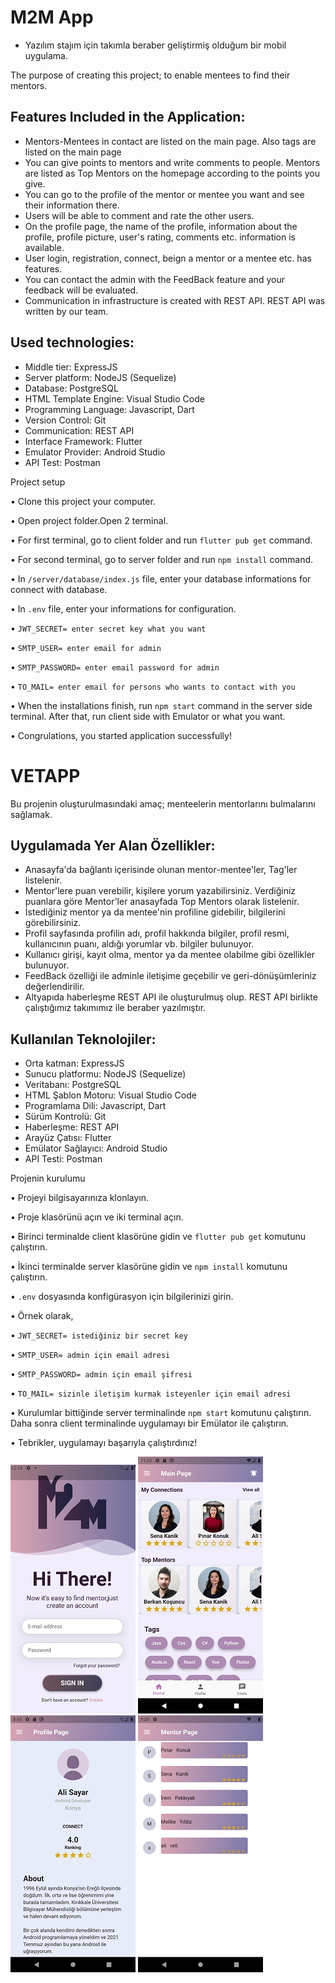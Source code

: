 # M2M App

* Yazılım stajım için takımla beraber geliştirmiş olduğum bir mobil uygulama.

The purpose of creating this project; to enable mentees to find their mentors.

## Features Included in the Application:
* Mentors-Mentees in contact are listed on the main page. Also tags are listed on the main page
* You can give points to mentors and write comments to people. Mentors are listed as Top Mentors on the homepage according to the points you give.
* You can go to the profile of the mentor or mentee you want and see their information there.
* Users will be able to comment and rate the other users.
* On the profile page, the name of the profile, information about the profile, profile picture, user's rating, comments etc. information is available.
* User login, registration, connect, beign a mentor or a mentee etc. has features.
* You can contact the admin with the FeedBack feature and your feedback will be evaluated.
* Communication in infrastructure is created with REST API. REST API was written by our team.

 ## Used technologies:
* Middle tier: ExpressJS
* Server platform: NodeJS (Sequelize) 
* Database: PostgreSQL
* HTML Template Engine: Visual Studio Code
* Programming Language: Javascript, Dart
* Version Control: Git
* Communication: REST API
* Interface Framework: Flutter
* Emulator Provider: Android Studio
* API Test: Postman 

Project setup

• Clone this project your computer.

• Open project folder.Open 2 terminal.

• For first terminal, go to client folder and run `flutter pub get` command.

• For second terminal, go to server folder and run `npm install` command.

• In `/server/database/index.js` file, enter your database informations for connect with database.

• In `.env` file, enter your informations for configuration.

• `JWT_SECRET= enter secret key what you want`

• `SMTP_USER= enter email for admin`

• `SMTP_PASSWORD= enter email password for admin`

• `TO_MAIL= enter email for persons who wants to contact with you`

• When the installations finish, run `npm start` command in the server side terminal. After that, run client side with Emulator or what you want.

• Congrulations, you started application successfully!

# VETAPP

Bu projenin oluşturulmasındaki amaç; menteelerin mentorlarını bulmalarını sağlamak.

## Uygulamada Yer Alan Özellikler:
* Anasayfa'da bağlantı içerisinde olunan mentor-mentee'ler, Tag'ler listelenir.
* Mentor'lere puan verebilir, kişilere yorum yazabilirsiniz. Verdiğiniz puanlara göre Mentor'ler anasayfada Top Mentors olarak listelenir.
* İstediğiniz mentor ya da mentee'nin profiline gidebilir, bilgilerini görebilirsiniz.
* Profil sayfasında profilin adı, profil hakkında bilgiler, profil resmi, kullanıcının puanı, aldığı yorumlar vb. bilgiler bulunuyor.
* Kullanıcı girişi, kayıt olma, mentor ya da mentee olabilme gibi özellikler bulunuyor.
* FeedBack özelliği ile adminle iletişime geçebilir ve geri-dönüşümleriniz değerlendirilir.
* Altyapıda haberleşme REST API ile oluşturulmuş olup. REST API birlikte çalıştığımız takımımız ile beraber yazılmıştır.


## Kullanılan Teknolojiler:
* Orta katman: ExpressJS
* Sunucu platformu: NodeJS (Sequelize) 
* Veritabanı: PostgreSQL
* HTML Şablon Motoru: Visual Studio Code
* Programlama Dili: Javascript, Dart
* Sürüm Kontrolü: Git
* Haberleşme: REST API
* Arayüz Çatısı: Flutter
* Emülator Sağlayıcı: Android Studio
* API Testi: Postman


Projenin kurulumu

• Projeyi bilgisayarınıza klonlayın.

• Proje klasörünü açın ve iki terminal açın.

• Birinci terminalde client klasörüne gidin ve `flutter pub get` komutunu çalıştırın.

• İkinci terminalde server klasörüne gidin ve `npm install` komutunu çalıştırın.

• `.env` dosyasında konfigürasyon için bilgilerinizi girin.

• Örnek olarak,

• `JWT_SECRET= istediğiniz bir secret key`

• `SMTP_USER= admin için email adresi`

• `SMTP_PASSWORD= admin için email şifresi`

• `TO_MAIL= sizinle iletişim kurmak isteyenler için email adresi`

• Kurulumlar bittiğinde server terminalinde `npm start` komutunu çalıştırın. Daha sonra client terminalinde uygulamayı bir Emülator ile çalıştırın.

• Tebrikler, uygulamayı başarıyla çalıştırdınız!

![alt text](https://github.com/brknkosuncu/M2M-MobileApp/blob/main/server/src/helpers/images/login_page.png "resim 1")
![alt text](https://github.com/brknkosuncu/M2M-MobileApp/blob/main/server/src/helpers/images/main_page.png "resim 2")
![alt text](https://github.com/brknkosuncu/M2M-MobileApp/blob/main/server/src/helpers/images/Screenshot_1660293956.png "resim 3")
![alt text](https://github.com/brknkosuncu/M2M-MobileApp/blob/main/server/src/helpers/images/mentor_page.png "resim 4")
